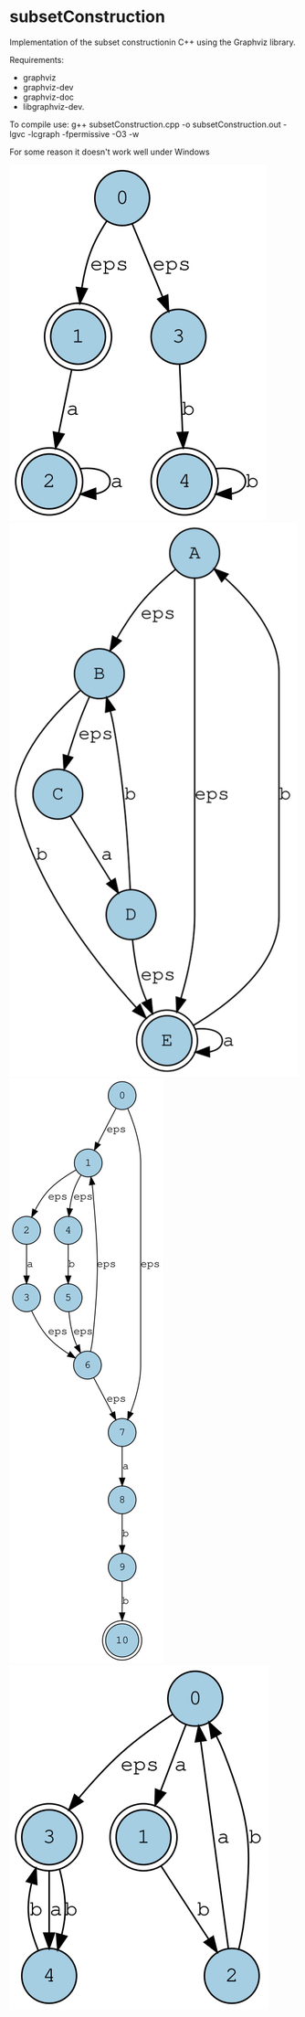 # subsetConstruction
Implementation of the subset constructionin C++ using the Graphviz library.

Requirements:
- graphviz
- graphviz-dev
- graphviz-doc
- libgraphviz-dev.

To compile use:
g++ subsetConstruction.cpp -o subsetConstruction.out -lgvc -lcgraph -fpermissive -O3 -w

For some reason it doesn't work well under Windows

![Example image 1](graph1.dot.svg)
![Example image 2](graph2.dot.svg)
![Example image 3](graph3.dot.svg)
![Example image 4](graph4.dot.svg)
